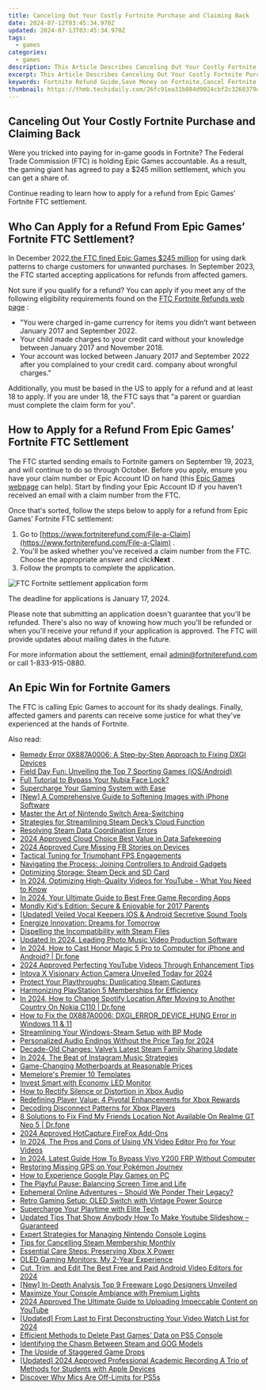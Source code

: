 ```yaml
---
title: Canceling Out Your Costly Fortnite Purchase and Claiming Back
date: 2024-07-12T03:45:34.970Z
updated: 2024-07-13T03:45:34.970Z
tags:
  - games
categories:
  - games
description: This Article Describes Canceling Out Your Costly Fortnite Purchase and Claiming Back
excerpt: This Article Describes Canceling Out Your Costly Fortnite Purchase and Claiming Back
keywords: Fortnite Refund Guide,Save Money on Fortnite,Cancel Fortnite Subscription,Reduce Expensive Gaming,Reclaiming Gaming Funds,Unlock Game Costs,Freeze Purchases Safely
thumbnail: https://thmb.techidaily.com/26fc91ea31b084d9024cbf2c3260379dfbc09b55f5ef939a3a4cdd1934973c13.jpeg
---
```


## Canceling Out Your Costly Fortnite Purchase and Claiming Back

 Were you tricked into paying for in-game goods in Fortnite? The Federal Trade Commission (FTC) is holding Epic Games accountable. As a result, the gaming giant has agreed to pay a $245 million settlement, which you can get a share of.

 Continue reading to learn how to apply for a refund from Epic Games’ Fortnite FTC settlement​​​​.

## Who Can Apply for a Refund From Epic Games’ Fortnite FTC Settlement?

 In December 2022,[the FTC fined Epic Games $245 million](https://www.makeuseof.com/fornite-creator-epic-games-to-pay-520-million-fine/) for using dark patterns to charge customers for unwanted purchases. In September 2023, the FTC started accepting applications for refunds from affected gamers.

 Not sure if you qualify for a refund? You can apply if you meet any of the following eligibility requirements found on the [FTC Fortnite Refunds web page](https://www.ftc.gov/enforcement/refunds/fortnite-refunds) :

* "You were charged in-game currency for items you didn’t want between January 2017 and September 2022.
* Your child made charges to your credit card without your knowledge between January 2017 and November 2018.
* Your account was locked between January 2017 and September 2022 after you complained to your credit card. company about wrongful charges."

 Additionally, you must be based in the US to apply for a refund and at least 18 to apply. If you are under 18, the FTC says that "a parent or guardian must complete the claim form for you".

## How to Apply for a Refund From Epic Games’ Fortnite FTC Settlement

 The FTC started sending emails to Fortnite gamers on September 19, 2023, and will continue to do so through October. Before you apply, ensure you have your claim number or Epic Account ID on hand (this [Epic Games webpage](https://www.epicgames.com/help/en-US/epic-accounts-c5719348850459/general-support-c5719341353627/what-is-an-epic-account-id-and-where-can-i-find-it-a5720265298075) can help). Start by finding your Epic Account ID if you haven't received an email with a claim number from the FTC.

 Once that's sorted, follow the steps below to apply for a refund from Epic Games’ Fortnite FTC settlement:

1. Go to [https://www.fortniterefund.com/File-a-Claim](https://www.fortniterefund.com/File-a-Claim) .
2. You'll be asked whether you've received a claim number from the FTC. Choose the appropriate answer and click**Next** .
3. Follow the prompts to complete the application.

![FTC Fortnite settlement application form](https://static1.makeuseofimages.com/wordpress/wp-content/uploads/2023/09/ftc-fortnite-settlement-application-form.jpg)

The deadline for applications is January 17, 2024.

 Please note that submitting an application doesn't guarantee that you'll be refunded. There's also no way of knowing how much you'll be refunded or when you'll receive your refund if your application is approved. The FTC will provide updates about mailing dates in the future.

 For more information about the settlement, email <admin@fortniterefund.com> or call 1-833-915-0880.

## An Epic Win for Fortnite Gamers

 The FTC is calling Epic Games to account for its shady dealings. Finally, affected gamers and parents can receive some justice for what they've experienced at the hands of Fortnite.


<ins class="adsbygoogle"
     style="display:block"
     data-ad-format="autorelaxed"
     data-ad-client="ca-pub-7571918770474297"
     data-ad-slot="1223367746"></ins>



<ins class="adsbygoogle"
     style="display:block"
     data-ad-client="ca-pub-7571918770474297"
     data-ad-slot="8358498916"
     data-ad-format="auto"
     data-full-width-responsive="true"></ins>



<span class="atpl-alsoreadstyle">Also read:</span>
<div><ul>
<li><a href="https://games-able.techidaily.com/remedy-error-0x887a0006-a-step-by-step-approach-to-fixing-dxgi-devices/"><u>Remedy Error 0X887A0006: A Step-by-Step Approach to Fixing DXGI Devices</u></a></li>
<li><a href="https://games-able.techidaily.com/field-day-fun-unveiling-the-top-7-sporting-games-iosandroid/"><u>Field Day Fun: Unveiling the Top 7 Sporting Games (iOS/Android)</u></a></li>
<li><a href="https://easy-unlock-android.techidaily.com/full-tutorial-to-bypass-your-nubia-face-lock-by-drfone-android/"><u>Full Tutorial to Bypass Your Nubia Face Lock?</u></a></li>
<li><a href="https://games-able.techidaily.com/supercharge-your-gaming-system-with-ease/"><u>Supercharge Your Gaming System with Ease</u></a></li>
<li><a href="https://extra-hints.techidaily.com/new-a-comprehensive-guide-to-softening-images-with-iphone-software/"><u>[New] A Comprehensive Guide to Softening Images with iPhone Software</u></a></li>
<li><a href="https://games-able.techidaily.com/master-the-art-of-nintendo-switch-area-switching/"><u>Master the Art of Nintendo Switch Area-Switching</u></a></li>
<li><a href="https://games-able.techidaily.com/strategies-for-streamlining-steam-decks-cloud-function/"><u>Strategies for Streamlining Steam Deck’s Cloud Function</u></a></li>
<li><a href="https://games-able.techidaily.com/resolving-steam-data-coordination-errors/"><u>Resolving Steam Data Coordination Errors</u></a></li>
<li><a href="https://extra-tips.techidaily.com/2024-approved-cloud-choice-best-value-in-data-safekeeping/"><u>2024 Approved  Cloud Choice  Best Value in Data Safekeeping</u></a></li>
<li><a href="https://facebook-video-content.techidaily.com/2024-approved-cure-missing-fb-stories-on-devices/"><u>2024 Approved  Cure Missing FB Stories on Devices</u></a></li>
<li><a href="https://games-able.techidaily.com/tactical-tuning-for-triumphant-fps-engagements/"><u>Tactical Tuning for Triumphant FPS Engagements</u></a></li>
<li><a href="https://games-able.techidaily.com/navigating-the-process-joining-controllers-to-android-gadgets/"><u>Navigating the Process: Joining Controllers to Android Gadgets</u></a></li>
<li><a href="https://games-able.techidaily.com/optimizing-storage-steam-deck-and-sd-card/"><u>Optimizing Storage: Steam Deck and SD Card</u></a></li>
<li><a href="https://youtube-help.techidaily.com/in-2024-optimizing-high-quality-videos-for-youtube-what-you-need-to-know/"><u>In 2024, Optimizing High-Quality Videos for YouTube - What You Need to Know</u></a></li>
<li><a href="https://video-capture.techidaily.com/in-2024-your-ultimate-guide-to-best-free-game-recording-apps/"><u>In 2024, Your Ultimate Guide to Best Free Game Recording Apps</u></a></li>
<li><a href="https://mondly-stories.techidaily.com/mondly-kids-edition-secure-and-enjoyable-for-2017-parents/"><u>Mondly Kid's Edition: Secure & Enjoyable for 2017 Parents</u></a></li>
<li><a href="https://screen-recording.techidaily.com/updated-veiled-vocal-keepers-ios-and-android-secretive-sound-tools/"><u>[Updated] Veiled Vocal Keepers  IOS & Android Secretive Sound Tools</u></a></li>
<li><a href="https://games-able.techidaily.com/energize-innovation-dreams-for-tomorrow/"><u>Energize Innovation: Dreams for Tomorrow</u></a></li>
<li><a href="https://games-able.techidaily.com/dispelling-the-incompatibility-with-steam-files/"><u>Dispelling the Incompatibility with Steam Files</u></a></li>
<li><a href="https://ai-video-apps.techidaily.com/updated-in-2024-leading-photo-music-video-production-software/"><u>Updated In 2024, Leading Photo Music Video Production Software</u></a></li>
<li><a href="https://screen-mirror.techidaily.com/in-2024-how-to-cast-honor-magic-5-pro-to-computer-for-iphone-and-android-drfone-by-drfone-android/"><u>In 2024, How to Cast Honor Magic 5 Pro to Computer for iPhone and Android? | Dr.fone</u></a></li>
<li><a href="https://youtube-help.techidaily.com/2024-approved-perfecting-youtube-videos-through-enhancement-tips/"><u>2024 Approved  Perfecting YouTube Videos Through Enhancement Tips</u></a></li>
<li><a href="https://extra-approaches.techidaily.com/intova-x-visionary-action-camera-unveiled-today-for-2024/"><u>Intova X Visionary Action Camera Unveiled Today for 2024</u></a></li>
<li><a href="https://games-able.techidaily.com/protect-your-playthroughs-duplicating-steam-captures/"><u>Protect Your Playthroughs: Duplicating Steam Captures</u></a></li>
<li><a href="https://games-able.techidaily.com/harmonizing-playstation-5-memberships-for-efficiency/"><u>Harmonizing PlayStation 5 Memberships for Efficiency</u></a></li>
<li><a href="https://review-topics.techidaily.com/in-2024-how-to-change-spotify-location-after-moving-to-another-country-on-nokia-c110-drfone-by-drfone-virtual-android/"><u>In 2024, How to Change Spotify Location After Moving to Another Country On Nokia C110 | Dr.fone</u></a></li>
<li><a href="https://games-able.techidaily.com/how-to-fix-the-0x887a0006-dxgierrordevicehung-error-in-windows-11-and-11/"><u>How to Fix the 0X887A0006: DXGI_ERROR_DEVICE_HUNG Error in Windows 11 & 11</u></a></li>
<li><a href="https://games-able.techidaily.com/streamlining-your-windows-steam-setup-with-bp-mode/"><u>Streamlining Your Windows-Steam Setup with BP Mode</u></a></li>
<li><a href="https://extra-skills.techidaily.com/personalized-audio-endings-without-the-price-tag-for-2024/"><u>Personalized Audio Endings Without the Price Tag for 2024</u></a></li>
<li><a href="https://games-able.techidaily.com/decade-old-changes-valves-latest-steam-family-sharing-update/"><u>Decade-Old Changes: Valve’s Latest Steam Family Sharing Update</u></a></li>
<li><a href="https://instagram-video-recordings.techidaily.com/in-2024-the-beat-of-instagram-music-strategies/"><u>In 2024, The Beat of Instagram  Music Strategies</u></a></li>
<li><a href="https://games-able.techidaily.com/game-changing-motherboards-at-reasonable-prices/"><u>Game-Changing Motherboards at Reasonable Prices</u></a></li>
<li><a href="https://vp-tips.techidaily.com/memelores-premier-10-templates/"><u>Memelore's Premier 10 Templates</u></a></li>
<li><a href="https://games-able.techidaily.com/invest-smart-with-economy-led-monitor/"><u>Invest Smart with Economy LED Monitor</u></a></li>
<li><a href="https://games-able.techidaily.com/how-to-rectify-silence-or-distortion-in-xbox-audio/"><u>How to Rectify Silence or Distortion in Xbox Audio</u></a></li>
<li><a href="https://games-able.techidaily.com/redefining-player-value-4-pivotal-enhancements-for-xbox-rewards/"><u>Redefining Player Value: 4 Pivotal Enhancements for Xbox Rewards</u></a></li>
<li><a href="https://games-able.techidaily.com/decoding-disconnect-patterns-for-xbox-players/"><u>Decoding Disconnect Patterns for Xbox Players</u></a></li>
<li><a href="https://location-fake.techidaily.com/8-solutions-to-fix-find-my-friends-location-not-available-on-realme-gt-neo-5-drfone-by-drfone-virtual-android/"><u>8 Solutions to Fix Find My Friends Location Not Available On Realme GT Neo 5 | Dr.fone</u></a></li>
<li><a href="https://remote-screen-capture.techidaily.com/2024-approved-hotcapture-firefox-add-ons/"><u>2024 Approved  HotCapture FireFox Add-Ons</u></a></li>
<li><a href="https://smart-video-editing.techidaily.com/in-2024-the-pros-and-cons-of-using-vn-video-editor-pro-for-your-videos/"><u>In 2024, The Pros and Cons of Using VN Video Editor Pro for Your Videos</u></a></li>
<li><a href="https://bypass-frp.techidaily.com/in-2024-latest-guide-how-to-bypass-vivo-y200-frp-without-computer-by-drfone-android/"><u>In 2024, Latest Guide How To Bypass Vivo Y200 FRP Without Computer</u></a></li>
<li><a href="https://games-able.techidaily.com/restoring-missing-gps-on-your-pokemon-journey/"><u>Restoring Missing GPS on Your Pokémon Journey</u></a></li>
<li><a href="https://games-able.techidaily.com/how-to-experience-google-play-games-on-pc/"><u>How to Experience Google Play Games on PC</u></a></li>
<li><a href="https://games-able.techidaily.com/the-playful-pause-balancing-screen-time-and-life/"><u>The Playful Pause: Balancing Screen Time and Life</u></a></li>
<li><a href="https://games-able.techidaily.com/ephemeral-online-adventures-should-we-ponder-their-legacy/"><u>Ephemeral Online Adventures – Should We Ponder Their Legacy?</u></a></li>
<li><a href="https://games-able.techidaily.com/retro-gaming-setup-oled-switch-with-vintage-power-source/"><u>Retro Gaming Setup: OLED Switch with Vintage Power Source</u></a></li>
<li><a href="https://games-able.techidaily.com/supercharge-your-playtime-with-elite-tech/"><u>Supercharge Your Playtime with Elite Tech</u></a></li>
<li><a href="https://ai-editing-video.techidaily.com/updated-tips-that-show-anybody-how-to-make-youtube-slideshow-guaranteed/"><u>Updated Tips That Show Anybody How To Make Youtube Slideshow – Guaranteed</u></a></li>
<li><a href="https://games-able.techidaily.com/expert-strategies-for-managing-nintendo-console-logins/"><u>Expert Strategies for Managing Nintendo Console Logins</u></a></li>
<li><a href="https://games-able.techidaily.com/tips-for-cancelling-steam-membership-monthly/"><u>Tips for Cancelling Steam Membership Monthly</u></a></li>
<li><a href="https://games-able.techidaily.com/essential-care-steps-preserving-xbox-x-power/"><u>Essential Care Steps: Preserving Xbox X Power</u></a></li>
<li><a href="https://games-able.techidaily.com/oled-gaming-monitors-my-2-year-experience/"><u>OLED Gaming Monitors: My 2-Year Experience</u></a></li>
<li><a href="https://ai-vdieo-software.techidaily.com/cut-trim-and-edit-the-best-free-and-paid-android-video-editors-for-2024/"><u>Cut, Trim, and Edit The Best Free and Paid Android Video Editors for 2024</u></a></li>
<li><a href="https://youtube-stream.techidaily.com/new-in-depth-analysis-top-9-freeware-logo-designers-unveiled/"><u>[New] In-Depth Analysis  Top 9 Freeware Logo Designers Unveiled</u></a></li>
<li><a href="https://games-able.techidaily.com/maximize-your-console-ambiance-with-premium-lights/"><u>Maximize Your Console Ambiance with Premium Lights</u></a></li>
<li><a href="https://youtube-stream.techidaily.com/2024-approved-the-ultimate-guide-to-uploading-impeccable-content-on-youtube/"><u>2024 Approved  The Ultimate Guide to Uploading Impeccable Content on YouTube</u></a></li>
<li><a href="https://eaxpv-info.techidaily.com/updated-from-last-to-first-deconstructing-your-video-watch-list-for-2024/"><u>[Updated] From Last to First  Deconstructing Your Video Watch List for 2024</u></a></li>
<li><a href="https://games-able.techidaily.com/efficient-methods-to-delete-past-games-data-on-ps5-console/"><u>Efficient Methods to Delete Past Games' Data on PS5 Console</u></a></li>
<li><a href="https://games-able.techidaily.com/identifying-the-chasm-between-steam-and-gog-models/"><u>Identifying the Chasm Between Steam and GOG Models</u></a></li>
<li><a href="https://games-able.techidaily.com/the-upside-of-staggered-game-drops/"><u>The Upside of Staggered Game Drops</u></a></li>
<li><a href="https://on-screen-recording.techidaily.com/updated-2024-approved-professional-academic-recording-a-trio-of-methods-for-students-with-apple-devices/"><u>[Updated] 2024 Approved  Professional Academic Recording  A Trio of Methods for Students with Apple Devices</u></a></li>
<li><a href="https://games-able.techidaily.com/discover-why-mics-are-off-limits-for-ps5s/"><u>Discover Why Mics Are Off-Limits for PS5s</u></a></li>
</ul></div>
